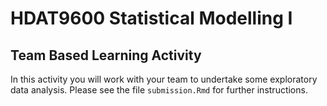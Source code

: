 # HDAT9600 Statistical Modelling I
## Team Based Learning Activity

In this activity you will work with your team to undertake some exploratory data analysis. Please see the file `submission.Rmd` for further instructions. 

